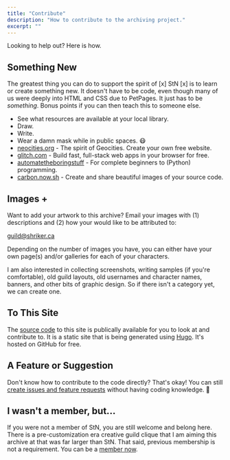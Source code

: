 ```yaml
---
title: "Contribute"
description: "How to contribute to the archiving project."
excerpt: ""
---
```


Looking to help out? Here is how.

## Something New

The greatest thing you can do to support the spirit of \[x\] StN \[x\] is to learn or create something new. It doesn't have to be code, even though many of us were deeply into HTML and CSS due to PetPages. It just has to be _something_. Bonus points if you can then teach this to someone else.

- See what resources are available at your local library.
- Draw.
- Write.
- Wear a damn mask while in public spaces. 😷
- [neocities.org](https://neocities.org/) - The spirit of Geocities. Create your own free website.
- [glitch.com](https://glitch.com/) - Build fast, full-stack web apps in your browser for free.
- [automatetheboringstuff](https://automatetheboringstuff.com/) - For complete beginners to (Python) programming.
- [carbon.now.sh](https://carbon.now.sh/) - Create and share beautiful images of your source code.


## Images +

Want to add your artwork to this archive? Email your images with (1) descriptions and (2) how your would like to be attributed to:

guild@shriker.ca

Depending on the number of images you have, you can either have your own page(s) and/or galleries for each of your characters.

I am also interested in collecting screenshots, writing samples (if you're comfortable), old guild layouts, old usernames and character names, banners, and other bits of graphic design. So if there isn't a category yet, we can create one.

## To This Site

The [source code](https://github.com/shriker/seizethenight) to this site is publically available for you to look at and contribute to. It is a static site that is being generated using [Hugo](https://gohugo.io/). It's hosted on GitHub for free.

## A Feature or Suggestion

Don't know how to contribute to the code directly? That's okay! You can still [create issues and feature requests](https://github.com/shriker/seizethenight/issues/new/choose) without having coding knowledge. 🌼

## I wasn't a member, but...

If you were not a member of StN, you are still welcome and belong here. There is a pre-customization era creative guild clique that I am aiming this archive at that was far larger than StN. That said, previous membership is not a requirement. You can be a [member now](/join/).
